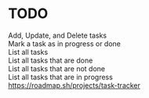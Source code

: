 # TODO
Add, Update, and Delete tasks
<br/>
Mark a task as in progress or done
<br/>
List all tasks
<br/>
List all tasks that are done
<br/>
List all tasks that are not done
<br/>
List all tasks that are in progress
<br/>
https://roadmap.sh/projects/task-tracker
